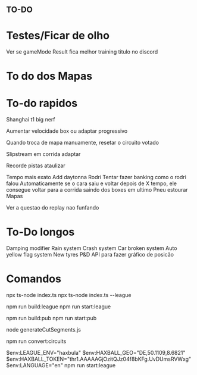 ## TO-DO

# Testes/Ficar de olho

Ver se gameMode Result fica melhor training titulo no discord

# To do dos Mapas

# To-do rapidos

Shanghai t1 big nerf

Aumentar velocidade box ou adaptar progressivo

Quando troca de mapa manuamente, resetar o circuito votado

Slipstream em corrida adaptar

Recorde pistas ataulizar

Tempo mais exato
Add daytonna Rodri
Tentar fazer banking como o rodri falou
Automaticamente se o cara saiu e voltar depois de X tempo, ele consegue voltar para a corrida saindo dos boxes em ultimo
Pneu estourar
Mapas

Ver a questao do replay nao funfando

# To-Do longos

Damping modifier
Rain system
Crash system
Car broken system
Auto yellow flag system
New tyres
P&D
API para fazer gráfico de posicão

# Comandos

npx ts-node index.ts
npx ts-node index.ts --league

npm run build:league
npm run start:league

npm run build:pub
npm run start:pub

node generateCutSegments.js

npm run convert:circuits

$env:LEAGUE_ENV="haxbula"
$env:HAXBALL_GEO="DE,50.1109,8.6821"
$env:HAXBALL_TOKEN="thr1.AAAAAGjOzitQJz04f8bKFg.UvDUmsRVWxg"
$env:LANGUAGE="en"
npm run start:league

